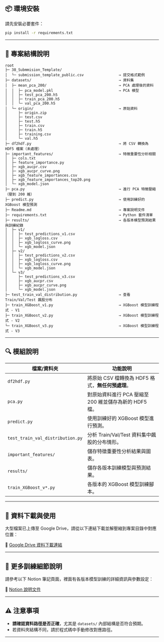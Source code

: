 ## 📦 環境安裝
請先安裝必要套件：
```bash
pip install -r requirements.txt
```

---

## 📁 專案結構說明
```
root
├─ 38_Submmision_Template/
│  └─ submission_template_public.csv                → 提交格式範例
├─ datasets/                                        → 資料集
│  ├─ mean_pca_200/                                 → PCA 處理後的資料
│  │  ├─ pca_model.pkl                              → PCA 模型
│  │  ├─ test_pca_200.h5
│  │  ├─ train_pca_200.h5
│  │  └─ val_pca_200.h5
│  └─ origin/                                       → 原始資料
│     ├─ origin.zip
│     ├─ test.csv
│     ├─ test.h5
│     ├─ train.csv
│     ├─ train.h5
│     ├─ training.csv
│     └─ val.h5
├─ df2hdf.py                                        → 將 CSV 轉換為 HDF5 檔案（未處理）
├─ important_features/                              → 特徵重要性分析相關
│  ├─ cols.txt
│  ├─ feature_importance.py
│  ├─ xgb_aucpr.csv
│  ├─ xgb_aucpr_curve.png
│  ├─ xgb_feature_importances.csv
│  ├─ xgb_feature_importances_top20.png
│  └─ xgb_model.json
├─ pca.py                                           → 進行 PCA 特徵壓縮（壓到 200 維）
├─ predict.py                                       → 使用訓練好的 XGBoost 模型預測
├─ Readme.md                                        → 專案說明文件
├─ requirements.txt                                 → Python 套件清單
├─ results/                                         → 各版本模型預測結果與訓練紀錄
│  ├─ v1/
│  │  ├─ test_predictions_v1.csv
│  │  ├─ xgb_logloss.csv
│  │  ├─ xgb_logloss_curve.png
│  │  └─ xgb_model.json
│  ├─ v2/
│  │  ├─ test_predictions_v2.csv
│  │  ├─ xgb_logloss.csv
│  │  ├─ xgb_logloss_curve.png
│  │  └─ xgb_model.json
│  └─ v3/
│     ├─ test_predictions_v3.csv
│     ├─ xgb_aucpr.csv
│     ├─ xgb_aucpr_curve.png
│     └─ xgb_model.json
├─ test_train_val_distribution.py                   → 查看 Train/Val/Test 飆股分布
├─ train_XGBoost_v1.py                              → XGBoost 模型訓練程式 - V1
├─ train_XGBoost_v2.py                              → XGBoost 模型訓練程式 - V2
└─ train_XGBoost_v3.py                              → XGBoost 模型訓練程式 - V3
```

---

## 🔍 模組說明

| 檔案/資料夾 | 功能說明 |
|-------------|---------|
| `df2hdf.py` | 將原始 CSV 檔轉換為 HDF5 格式，**無任何預處理**。 |
| `pca.py` | 對原始資料進行 PCA 壓縮至 200 維並儲存為新的 HDF5 檔。 |
| `predict.py` | 使用訓練好的 XGBoost 模型進行預測。 |
| `test_train_val_distribution.py` | 分析 Train/Val/Test 資料集中飆股的分布情形。 |
| `important_features/` | 儲存特徵重要性分析結果與圖表。 |
| `results/` | 儲存各版本訓練模型與預測結果。 |
| `train_XGBoost_v*.py` | 各版本的 XGBoost 模型訓練腳本。 |

---

## 📂 資料下載與使用
大型檔案已上傳至 Google Drive，請從以下連結下載並解壓縮到專案目錄中對應位置：

🔗 [Google Drive 資料下載連結](https://drive.google.com/drive/folders/1O41PjWAtuVImqqaxg7X8SYeK7lOgTiGC?usp=sharing)

---

## 📄 更多訓練細節說明
請參考以下 Notion 筆記頁面，裡面有各版本模型訓練的詳細資訊與參數設定：

🔗 [Notion 說明文件](https://elfin-poinsettia-e39.notion.site/stock-train-1bede8154c9c807ebc99c0637c365d60?pvs=4)

---

## ⚠ 注意事項
- **請確認資料路徑是否正確**，尤其是 `datasets/` 內部結構是否符合預期。
- 若資料夾結構不同，請於程式碼中手動修改對應路徑。

---